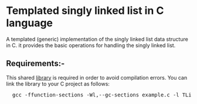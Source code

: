 # Templated singly linked list in C language 
A templated (generic) implementation of the singly linked list data structure in C.  it provides the basic operations for handling the singly linked list.

<h2> Requirements:- </h2>
This shared <a href="https://github.com/user-attachments/files/19821491/libTList.zip">library</a> is required in order to avoid compilation errors. You can link the library to your C project as follows:
<pre>  gcc -ffunction-sections -Wl,--gc-sections example.c -l TList  </pre> 
